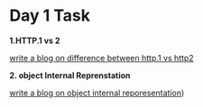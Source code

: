 # Day 1 Task
**1.HTTP.1 vs 2**

[write a blog on difference between http.1 vs http2](https://docs.google.com/document/d/1gm20gY6SEuG1qU5U_KtYYS9FEr7esQvGhI-5tFPG068/edit?usp=sharing)

 **2. object Internal Reprenstation**

[write a blog on object internal reporesentation](https://docs.google.com/document/d/1doQoorP6NS3sXYAifTndsa599JMNfZcuSqbNBr8MjQI/edit?usp=sharing))